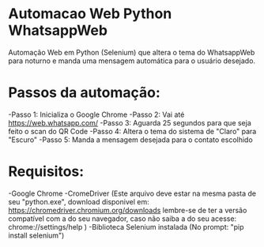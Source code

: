# Automacao Web Python WhatsappWeb
Automação Web em Python (Selenium) que altera o tema do WhatsappWeb para noturno e manda uma mensagem automática para o usuário desejado.

# Passos da automação: 

-Passo 1: Inicializa o Google Chrome 
-Passo 2: Vai até https://web.whatsapp.com/
-Passo 3: Aguarda 25 segundos para que seja feito o scan do QR Code
-Passo 4: Altera o tema do sistema de "Claro" para "Escuro"
-Passo 5: Manda a mensagem desejada para o contato escolhido

# Requisitos:
-Google Chrome
-CromeDriver (Este arquivo deve estar na mesma pasta de seu "python.exe", download disponivel em: https://chromedriver.chromium.org/downloads lembre-se de ter a versão compatível com a do seu navegador, caso não saiba a do seu acesse: chrome://settings/help )
-Biblioteca Selenium instalada (No prompt: "pip install selenium") 

